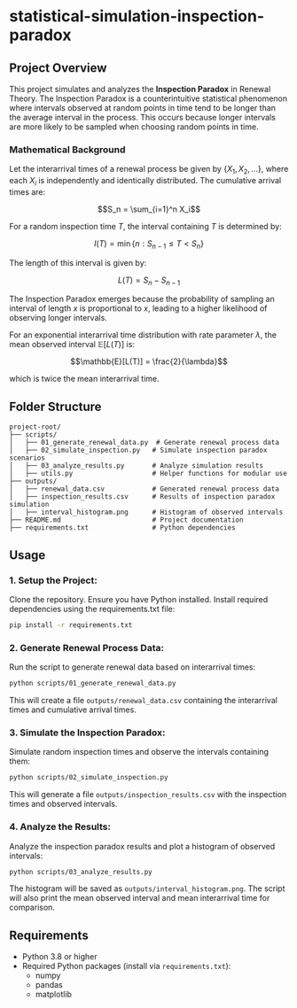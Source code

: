 # statistical-simulation-inspection-paradox

## Project Overview

This project simulates and analyzes the **Inspection Paradox** in Renewal Theory. The Inspection Paradox is a counterintuitive statistical phenomenon where intervals observed at random points in time tend to be longer than the average interval in the process. This occurs because longer intervals are more likely to be sampled when choosing random points in time.

### Mathematical Background

Let the interarrival times of a renewal process be given by $\{X_1, X_2, \dots\}$, where each $X_i$ is independently and identically distributed. The cumulative arrival times are:

$$S_n = \sum_{i=1}^n X_i$$

For a random inspection time $T$, the interval containing $T$ is determined by:

$$I(T) = \min\{n : S_{n-1} \leq T < S_n\}$$

The length of this interval is given by:

$$L(T) = S_n - S_{n-1}$$

The Inspection Paradox emerges because the probability of sampling an interval of length $x$ is proportional to $x$, leading to a higher likelihood of observing longer intervals.

For an exponential interarrival time distribution with rate parameter $\lambda$, the mean observed interval $\mathbb{E}[L(T)]$ is:

$$\mathbb{E}[L(T)] = \frac{2}{\lambda}$$

which is twice the mean interarrival time.

## Folder Structure

```
project-root/
├── scripts/
│   ├── 01_generate_renewal_data.py  # Generate renewal process data
│   ├── 02_simulate_inspection.py   # Simulate inspection paradox scenarios
│   ├── 03_analyze_results.py       # Analyze simulation results
│   ├── utils.py                    # Helper functions for modular use
├── outputs/
│   ├── renewal_data.csv            # Generated renewal process data
│   ├── inspection_results.csv      # Results of inspection paradox simulation
│   ├── interval_histogram.png      # Histogram of observed intervals
├── README.md                       # Project documentation
├── requirements.txt                # Python dependencies
```

## Usage

### 1. Setup the Project:

Clone the repository.
Ensure you have Python installed.
Install required dependencies using the requirements.txt file:

```bash
pip install -r requirements.txt
```

### 2. Generate Renewal Process Data:

Run the script to generate renewal data based on interarrival times:

```bash
python scripts/01_generate_renewal_data.py
```

This will create a file `outputs/renewal_data.csv` containing the interarrival times and cumulative arrival times.

### 3. Simulate the Inspection Paradox:

Simulate random inspection times and observe the intervals containing them:

```bash
python scripts/02_simulate_inspection.py
```

This will generate a file `outputs/inspection_results.csv` with the inspection times and observed intervals.

### 4. Analyze the Results:

Analyze the inspection paradox results and plot a histogram of observed intervals:

```bash
python scripts/03_analyze_results.py
```

The histogram will be saved as `outputs/interval_histogram.png`. The script will also print the mean observed interval and mean interarrival time for comparison.

## Requirements

- Python 3.8 or higher
- Required Python packages (install via `requirements.txt`):
  - numpy
  - pandas
  - matplotlib